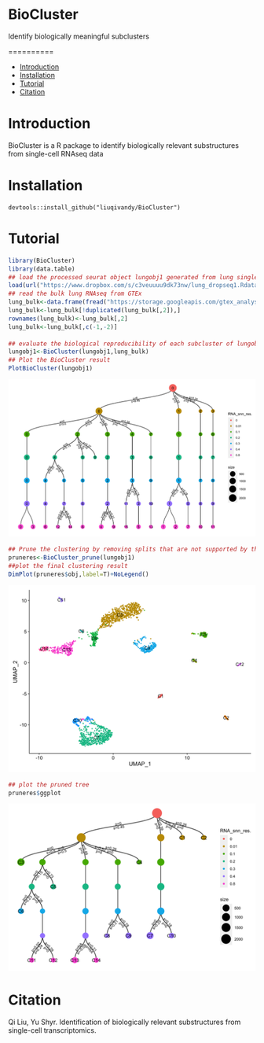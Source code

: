 # BioCluster
Identify biologically meaningful subclusters

==========
* [Introduction](#Introduction)
* [Installation](#Installation)
* [Tutorial](#Tutorial)
* [Citation](#Citation)

<a name="Introduction"/>

# Introduction

BioCluster is a R package to identify biologically relevant substructures from single-cell RNAseq data
<a name="Installation"/>

# Installation

```
devtools::install_github("liuqivandy/BioCluster")
```



<a name="Tutorial"/>

# Tutorial
```R
library(BioCluster)
library(data.table)
## load the processed seurat object lungobj1 generated from lung single-cell RNAseq data (GSE)
load(url("https://www.dropbox.com/s/c3veuuuu9dk73nw/lung_dropseq1.Rdata?dl=1"))
## read the bulk lung RNAseq from GTEx
lung_bulk<-data.frame(fread("https://storage.googleapis.com/gtex_analysis_v8/rna_seq_data/gene_tpm/gene_tpm_2017-06-05_v8_lung.gct.gz"),row.names=1)
lung_bulk<-lung_bulk[!duplicated(lung_bulk[,2]),]
rownames(lung_bulk)<-lung_bulk[,2]
lung_bulk<-lung_bulk[,c(-1,-2)]

## evaluate the biological reproducibility of each subcluster of lungobj1 in the GTEx bulk lung expression
lungobj1<-BioCluster(lungobj1,lung_bulk)
## Plot the BioCluster result
PlotBioCluster(lungobj1)
```
<p align="center">
  <img width="800"  src="https://github.com/liuqivandy/BioCluster/blob/master/Plotcluster.png">
</p>

```R
## Prune the clustering by removing splits that are not supported by the external dataset
pruneres<-BioCluster_prune(lungobj1)
##plot the final clustering result
DimPlot(pruneres$obj,label=T)+NoLegend()
```
<p align="center">
  <img width="800"  src="https://github.com/liuqivandy/BioCluster/blob/master/dimplot.png">
</p>

```R
## plot the pruned tree
pruneres$ggplot
```
<p align="center">
  <img width="800"  src="https://github.com/liuqivandy/BioCluster/blob/master/pruneresult.png">
</p>

<a name="Citation"/>

# Citation
Qi Liu, Yu Shyr. Identification of biologically relevant substructures from single-cell transcriptomics.
